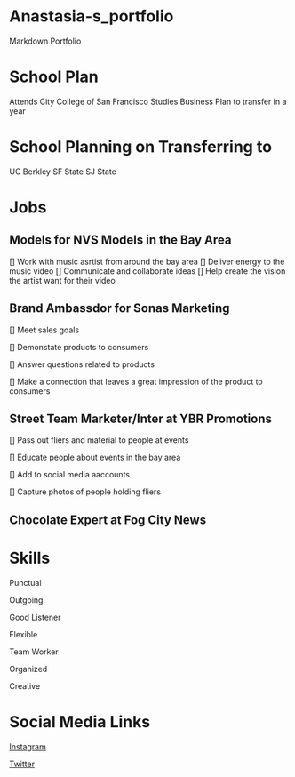 # Anastasia-s_portfolio
Markdown Portfolio

# School Plan
Attends City College of San Francisco 
Studies Business 
Plan to transfer in a year 

# School Planning on Transferring to
UC Berkley 
SF State
SJ State

# Jobs 
## Models for NVS Models in the Bay Area 
[] Work with music asrtist from around the bay area
[] Deliver energy to the music video 
[] Communicate and collaborate ideas 
[] Help create the vision the artist want for their video


## Brand Ambassdor for Sonas Marketing
[] Meet sales goals 

[] Demonstate products to consumers

[] Answer questions related to products

[] Make a connection that leaves a great impression of the product to consumers


## Street Team Marketer/Inter at YBR Promotions
[] Pass out fliers and material to people at events 

[] Educate people about events in the bay area

[] Add to social media aaccounts

[] Capture photos of people holding fliers 


## Chocolate Expert at Fog City News

# Skills 
Punctual

Outgoing

Good Listener

Flexible

Team Worker

Organized

Creative


# Social Media Links 
[Instagram](https://www.instagram.com/stasiasnakes/?hl=ko)

[Twitter](https://twitter.com/stasiasnakes?lang=en)


